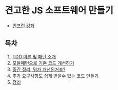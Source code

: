 # 견고한 JS 소프트웨어 만들기

- [인프런 강좌](https://www.inflearn.com/course/tdd-%EA%B2%AC%EA%B3%A0%ED%95%9C-%EC%86%8C%ED%94%84%ED%8A%B8%EC%9B%A8%EC%96%B4-%EB%A7%8C%EB%93%A4%EA%B8%B0)

## 목차

1. [TDD 이론 및 패턴 소개](./1.TDD_이론_및_패턴_소개.md)
2. [모듈패턴으로 기존 코드 개선하기](./2.모듈패턴으로_기존_코드_개선하기.md)
3. [중간 정리, 뭐가 개선된거죠?]()
4. [추가 요구사항도 쉽게 받을수 있는 코드 만들기]()
5. [정리]()
